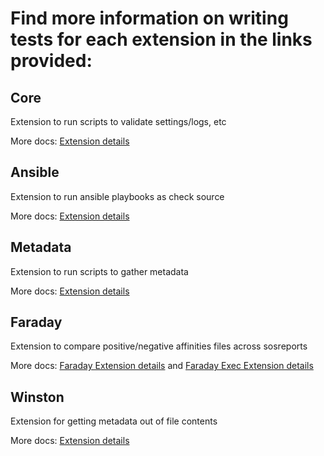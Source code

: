 # Find more information on writing tests for each extension in the links provided:

## Core
Extension to run scripts to validate settings/logs, etc

More docs: [Extension details](plugins/core.md)

## Ansible
Extension to run ansible playbooks as check source

More docs: [Extension details](plugins/ansible.md)

## Metadata
Extension to run scripts to gather metadata

More docs: [Extension details](plugins/metadata.md)

## Faraday
Extension to compare positive/negative affinities files across sosreports

More docs: [Faraday Extension details](plugins/faraday.md) and [Faraday Exec Extension details](doc/plugins/faraday-exec.md)

## Winston

Extension for getting metadata out of file contents

More docs: [Extension details](plugins/winston.md)
